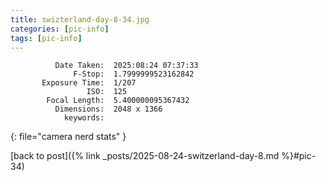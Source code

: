 ```yaml
---
title: swizterland-day-8-34.jpg
categories: [pic-info]
tags: [pic-info]
---
```


```text
          Date Taken:  2025:08:24 07:37:33
              F-Stop:  1.7999999523162842
       Exposure Time:  1/207
                 ISO:  125
        Focal Length:  5.400000095367432
          Dimensions:  2048 x 1366
            keywords:  
```
{: file="camera nerd stats" }

[back to post]({% link _posts/2025-08-24-switzerland-day-8.md %}#pic-34)
